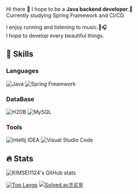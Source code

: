 Hi there 👋 I hope to be a **Java backend developer**.🚀<br>
Currently studying Spring Framework and CI/CD.

I enjoy running and listening to music.🏃🎧<br>
I hope to develop every beautiful things.

## 💪 Skills

### Languages
![Java](https://img.shields.io/badge/-java-orange) ![Spring Freamwork](https://img.shields.io/badge/Spring%20Freamwork-6DB33F?logo=Spring&logoColor=white)

### DataBase
![H2DB](https://img.shields.io/badge/H2DB-blue) ![MySQL](https://img.shields.io/badge/MySQL-4479A1?logo=MySQL&logoColor=white) <br>

<!-- https://img.shields.io/badge/{$badgeName}-{$badgeColor}?logo={$badgeLogo}&logoColor={$logoColor} -->
### Tools
![Intellij IDEA](https://img.shields.io/badge/IntelliJ%20IDEA-000000?logo=IntelliJ%20IDEA&logoColor=white)
![Visual Studio Code](https://img.shields.io/badge/Visual%20Studio%20Code-007ACC?logo=Visual%20Studio%20Code&logoColor=white)

## 🔥 Stats
![KIMSEI1124's GitHub stats](https://github-readme-stats.vercel.app/api?username=KIMSEI1124&show_icons=true)
<!--
[![KIMSEI1124's wakatime stats](https://github-readme-stats.vercel.app/api/wakatime?username=KIMSEI1124)](https://github.com/anuraghazra/github-readme-stats)
-->
[![Top Langs](https://github-readme-stats.vercel.app/api/top-langs/?username=KIMSEI1124&layout=compact)](https://github.com/anuraghazra/github-readme-stats)
[![Solved.ac프로필](http://mazassumnida.wtf/api/generate_badge?boj=bbomi1973)](https://solved.ac/bbomi1973)

<!--
**KIMSEI1124/KIMSEI1124** is a ✨ _special_ ✨ repository because its `README.md` (this file) appears on your GitHub profile.

Here are some ideas to get you started:

- 🔭 I’m currently working on ...
- 🌱 I’m currently learning ...
- 👯 I’m looking to collaborate on ...
- 🤔 I’m looking for help with ...
- 💬 Ask me about ...
- 📫 How to reach me: ...
- 😄 Pronouns: ...
- ⚡ Fun fact: ...
-->
